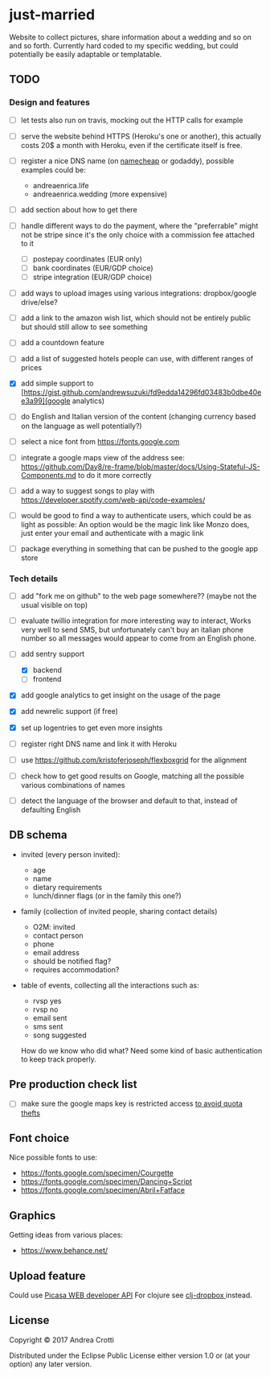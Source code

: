 # just-married

Website to collect pictures, share information about a wedding and so on and so forth.
Currently hard coded to my specific wedding, but could potentially be easily adaptable or templatable.

## TODO

### Design and features

- [ ] let tests also run on travis, mocking out the HTTP calls for example
- [ ] serve the website behind HTTPS (Heroku's one or another), this actually costs 20$ a month
      with Heroku, even if the certificate itself is free.

- [ ] register a nice DNS name (on [namecheap](https://www.namecheap.com/) or godaddy), possible examples could be:
  - andreaenrica.life
  - andreaenrica.wedding (more expensive)

- [ ] add section about how to get there
- [ ] handle different ways to do the payment, where the "preferrable" might not be stripe since it's the only choice with a commission fee attached to it
  - [ ] postepay coordinates (EUR only)
  - [ ] bank coordinates (EUR/GDP choice)
  - [ ] stripe integration (EUR/GDP choice)

- [ ] add ways to upload images using various integrations: dropbox/google drive/else?
- [ ] add a link to the amazon wish list, which should not be entirely public
      but should still allow to see something
- [ ] add a countdown feature
- [ ] add a list of suggested hotels people can use, with different ranges of prices
- [x] add simple support to [https://gist.github.com/andrewsuzuki/fd9edda14296fd03483b0dbe40ee3a99](google analytics)
- [ ] do English and Italian version of the content (changing currency based on the language as well potentially?)
- [ ] select a nice font from https://fonts.google.com
- [ ] integrate a google maps view of the address
      see: https://github.com/Day8/re-frame/blob/master/docs/Using-Stateful-JS-Components.md
      to do it more correctly
- [ ] add a way to suggest songs to play with https://developer.spotify.com/web-api/code-examples/
- [ ] would be good to find a way to authenticate users, which could be as light as possible:
      An option would be the magic link like Monzo does, just enter your email and authenticate with a magic link
- [ ] package everything in something that can be pushed to the google app store

### Tech details

- [ ] add "fork me on github" to the web page somewhere?? (maybe not the usual visible on top)
- [ ] evaluate twillio integration for more interesting way to interact,
  Works very well to send SMS, but unfortunately can't buy an italian phone number
  so all messages would appear to come from an English phone.

- [ ] add sentry support
  - [x] backend
  - [ ] frontend

- [x] add google analytics to get insight on the usage of the page
- [x] add newrelic support (if free)
- [x] set up logentries to get even more insights
- [ ] register right DNS name and link it with Heroku
- [ ] use https://github.com/kristoferjoseph/flexboxgrid for the alignment
- [ ] check how to get good results on Google, matching all the possible various combinations of names
- [ ] detect the language of the browser and default to that, instead of defaulting English

## DB schema

- invited (every person invited):
  + age
  + name
  + dietary requirements
  + lunch/dinner flags (or in the family this one?)

- family (collection of invited people, sharing contact details)
  + O2M: invited
  + contact person
  + phone
  + email address
  + should be notified flag?
  + requires accommodation?

- table of events, collecting all the interactions such as:
  + rvsp yes
  + rvsp no
  + email sent
  + sms sent
  + song suggested

  How do we know who did what? Need some kind of basic authentication to keep track properly.

## Pre production check list

- [ ] make sure the google maps key is restricted access [to avoid quota thefts](https://console.developers.google.com/apis/credentials/key/226?authuser=0&project=getting-married-1499546104310&pli=1) 

## Font choice

Nice possible fonts to use:

- https://fonts.google.com/specimen/Courgette
- https://fonts.google.com/specimen/Dancing+Script
- https://fonts.google.com/specimen/Abril+Fatface

## Graphics

Getting ideas from various places:

- https://www.behance.net/

## Upload feature

Could use [Picasa WEB developer API](https://developers.google.com/picasa-web/) 
For clojure see [clj-dropbox ](https://github.com/aria42/clj-dropbox) instead.

## License

Copyright © 2017 Andrea Crotti

Distributed under the Eclipse Public License either version 1.0 or (at
your option) any later version.
